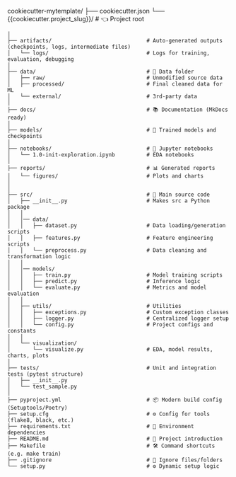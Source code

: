cookiecutter-mytemplate/
├── cookiecutter.json
└── {{cookiecutter.project_slug}}/              # 👈 Project root
    
    │
    ├── artifacts/                              # Auto-generated outputs (checkpoints, logs, intermediate files)
    │   └── logs/                               # Logs for training, evaluation, debugging                
    │
    ├── data/                                   # 📂 Data folder
    │   ├── raw/                                # Unmodified source data
    │   ├── processed/                          # Final cleaned data for ML
    │   └── external/                           # 3rd-party data
    │
    ├── docs/                                   # 📚 Documentation (MkDocs ready)
    │
    ├── models/                                 # 🧠 Trained models and checkpoints
    │
    ├── notebooks/                              # 📒 Jupyter notebooks
    │   └── 1.0-init-exploration.ipynb          # EDA notebooks
    │
    ├── reports/                                # 📊 Generated reports
    │   └── figures/                            # Plots and charts
    │
    │ 
    ├── src/                                    # 🧠 Main source code
    │   ├── __init__.py                         # Makes src a Python package
    │   │
    │   │── data/
    │   │   ├── dataset.py                      # Data loading/generation scripts 
    │   │   ├── features.py                     # Feature engineering scripts   
    │   │   └── preprocess.py                   # Data cleaning and transformation logic 
    │   │
    │   │── models/
    │   │   ├── train.py                        # Model training scripts
    │   │   ├── predict.py                      # Inference logic
    │   │   └── evaluate.py                     # Metrics and model evaluation    
    │   │ 
    │   ├── utils/                              # Utilities
    │   │   ├── exceptions.py                   # Custom exception classes
    │   │   ├── logger.py                       # Centralized logger setup
    │   │   └── config.py                       # Project configs and constants
    │   │    
    │   └── visualization/           
    │       └── visualize.py                    # EDA, model results, charts, plots   
    │
    ├── tests/                                  # Unit and integration tests (pytest structure)
    │   ├── __init__.py
    │   └── test_sample.py
    │
    ├── pyproject.yml                           # 📦 Modern build config (Setuptools/Poetry)
    ├── setup.cfg                               # ⚙️ Config for tools (flake8, black, etc.)
    ├── requirements.txt                        # 📜 Environment dependencies
    ├── README.md                               # 📘 Project introduction
    ├── Makefile                                # 🛠️ Command shortcuts (e.g. make train)
    ├── .gitignore                              # 🙈 Ignore files/folders
    └── setup.py                                # ⚙️ Dynamic setup logic